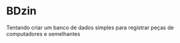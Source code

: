 BDzin
=====

Tentando criar um banco de dados simples para registrar peças de computadores e semelhantes
